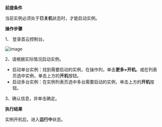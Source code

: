 **前提条件**

当前实例必须处于**已关机**状态时，才能启动实例。

**操作步骤**

1、	登录首云控制台。
 
 ![image](https://user-images.githubusercontent.com/88136365/195517899-1d49aa4d-1f2c-4ec6-bf31-c905c2d4142a.png)

2、请根据实际情况启动实例。

* 启动单台实例：找到需要启动的实例，在操作列，单击**更多>开机**。或在列表页选中实例，单击上方的**开机**按钮。
* 启动多台实例：在实例列表页选中多台需要启动的实例，单击上方的**开机**按钮。

3、确认信息，并单击确定。

**执行结果**

实例开机后，进入**运行中**状态。
